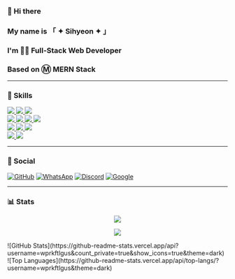### 👋 Hi there
### My name is 「 ✦ Sihyeon ✦ 」
### I'm 👨‍💻 Full-Stack Web Developer
### Based on Ⓜ MERN Stack

---

### 🚀 Skills
<a href="http://">
<img src="https://img.shields.io/badge/HTML-239120?style=for-the-badge&logo=html5&logoColor=white" />
<img src="https://img.shields.io/badge/CSS-239120?style=for-the-badge&logo=css3&logoColor=white" />
<img src="https://img.shields.io/badge/JavaScript-F7DF1E?style=for-the-badge&logo=javascript&logoColor=white" /><br>
<img src="https://img.shields.io/badge/React-20232A?style=for-the-badge&logo=react&logoColor=61DAFB" />
<img src="https://img.shields.io/badge/npm-CB3837?style=for-the-badge&logo=npm&logoColor=white"/>
<img src="https://img.shields.io/badge/Node.js-43853D?style=for-the-badge&logo=node.js&logoColor=white" />
<img src="https://img.shields.io/badge/Express-404D59?style=for-the-badge&logo=express&logoColor=white" /><br>
<img src="https://img.shields.io/badge/MongoDB-4EA94B?style=for-the-badge&logo=mongodb&logoColor=white" />
<img src="https://img.shields.io/badge/Bootstrap-563D7C?style=for-the-badge&logo=bootstrap&logoColor=white" />
<img src="https://img.shields.io/badge/VS%20Code-0078D4?style=for-the-badge&logo=visual-studio-code&logoColor=white" /><br>
<img src="https://img.shields.io/badge/JSON%20Web%20Tokens-323330?style=for-the-badge&logo=json-web-tokens&logoColor=pink" />
<img src="https://img.shields.io/badge/Netlify-00C7B7?style=for-the-badge&logo=netlify&logoColor=white"/>
</a>

---

### 👨 Social
[![GitHub](https://img.shields.io/badge/GitHub-100000?style=for-the-badge&logo=github&logoColor=white)](https://github.com/wprkftlgus)
[![WhatsApp](https://img.shields.io/badge/WhatsApp-25D366?style=for-the-badge&logo=whatsapp&logoColor=white)](https://wa.me/your-number)
[![Discord](https://img.shields.io/badge/Discord-7289DA?style=for-the-badge&logo=discord&logoColor=white)](https://discord.com/users/your-id)
[![Google](https://img.shields.io/badge/Google-4285F4?style=for-the-badge&logo=google&logoColor=white)](mailto:your-email@gmail.com)

---

### 📊 Stats
<p align="center"> 
  <img src="https://github-readme-stats.vercel.app/api?username=ysjang0926&theme=vue&show_icons=true"/></a>
</p>
<p align="center"> 
  <img src="https://github-readme-stats.vercel.app/api?username=wprkftlgus&theme=vue&show_icons=true"/></a>
</p>
![GitHub Stats](https://github-readme-stats.vercel.app/api?username=wprkftlgus&count_private=true&show_icons=true&theme=dark)
![Top Languages](https://github-readme-stats.vercel.app/api/top-langs/?username=wprkftlgus&theme=dark)
